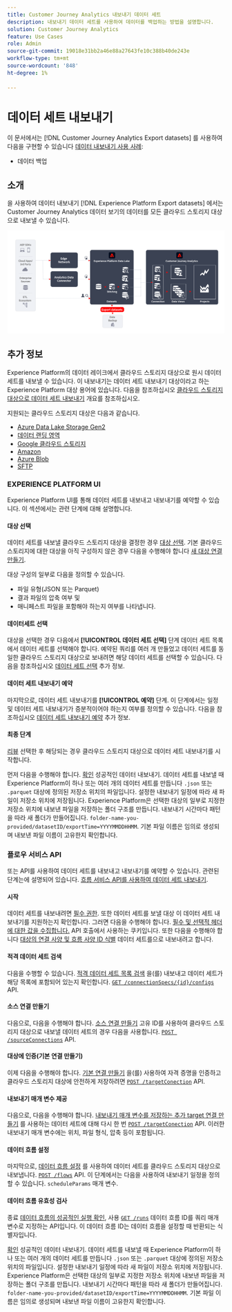 ```yaml
---
title: Customer Journey Analytics 내보내기 데이터 세트
description: 내보내기 데이터 세트를 사용하여 데이터를 백업하는 방법을 설명합니다.
solution: Customer Journey Analytics
feature: Use Cases
role: Admin
source-git-commit: 19018e31bb2a46e88a27643fe10c388b40de243e
workflow-type: tm+mt
source-wordcount: '848'
ht-degree: 1%

---
```



# 데이터 세트 내보내기

이 문서에서는 [!DNL Customer Journey Analytics Export datasets] 를 사용하여 다음을 구현할 수 있습니다 [데이터 내보내기 사용 사례](overview.md):

- 데이터 백업

## 소개

을 사용하여 데이터 내보내기 [!DNL Experience Platform Export datasets] 에서는 Customer Journey Analytics 데이터 보기의 데이터를 모든 클라우드 스토리지 대상으로 내보낼 수 있습니다.

![BI 확장](../assets/export-datasets.svg)

## 추가 정보

Experience Platform의 데이터 레이크에서 클라우드 스토리지 대상으로 원시 데이터 세트를 내보낼 수 있습니다. 이 내보내기는 데이터 세트 내보내기 대상이라고 하는 Experience Platform 대상 용어에 있습니다. 다음을 참조하십시오 [클라우드 스토리지 대상으로 데이터 세트 내보내기](https://experienceleague.adobe.com/en/docs/experience-platform/destinations/ui/activate/export-datasets) 개요를 참조하십시오.

지원되는 클라우드 스토리지 대상은 다음과 같습니다.

- [Azure Data Lake Storage Gen2](https://experienceleague.adobe.com/en/docs/experience-platform/destinations/catalog/cloud-storage/adls-gen2)
- [데이터 랜딩 영역](https://experienceleague.adobe.com/en/docs/experience-platform/destinations/catalog/cloud-storage/data-landing-zone)
- [Google 클라우드 스토리지](https://experienceleague.adobe.com/en/docs/experience-platform/destinations/catalog/cloud-storage/google-cloud-storage)
- [Amazon](https://experienceleague.adobe.com/en/docs/experience-platform/destinations/catalog/cloud-storage/amazon-s3#changelog)
- [Azure Blob](https://experienceleague.adobe.com/en/docs/experience-platform/destinations/catalog/cloud-storage/azure-blob#changelog)
- [SFTP](https://experienceleague.adobe.com/en/docs/experience-platform/destinations/catalog/cloud-storage/sftp#changelog)


### EXPERIENCE PLATFORM UI

Experience Platform UI를 통해 데이터 세트를 내보내고 내보내기를 예약할 수 있습니다. 이 섹션에서는 관련 단계에 대해 설명합니다.

#### 대상 선택

데이터 세트를 내보낼 클라우드 스토리지 대상을 결정한 경우 [대상 선택](https://experienceleague.adobe.com/en/docs/experience-platform/destinations/ui/activate/export-datasets#select-destination). 기본 클라우드 스토리지에 대한 대상을 아직 구성하지 않은 경우 다음을 수행해야 합니다 [새 대상 연결 만들기](https://experienceleague.adobe.com/en/docs/experience-platform/destinations/ui/connect-destination).

대상 구성의 일부로 다음을 정의할 수 있습니다.

- 파일 유형(JSON 또는 Parquet)
- 결과 파일의 압축 여부 및
- 매니페스트 파일을 포함해야 하는지 여부를 나타냅니다.


#### 데이터세트 선택

대상을 선택한 경우 다음에서 **[!UICONTROL 데이터 세트 선택]** 단계 데이터 세트 목록에서 데이터 세트를 선택해야 합니다. 예약된 쿼리를 여러 개 만들었고 데이터 세트를 동일한 클라우드 스토리지 대상으로 보내려면 해당 데이터 세트를 선택할 수 있습니다. 다음을 참조하십시오 [데이터 세트 선택](https://experienceleague.adobe.com/en/docs/experience-platform/destinations/ui/activate/export-datasets#select-datasets) 추가 정보.

#### 데이터 세트 내보내기 예약

마지막으로, 데이터 세트 내보내기를 **[!UICONTROL 예약]** 단계. 이 단계에서는 일정 및 데이터 세트 내보내기가 증분적이어야 하는지 여부를 정의할 수 있습니다. 다음을 참조하십시오 [데이터 세트 내보내기 예약](https://experienceleague.adobe.com/en/docs/experience-platform/destinations/ui/activate/export-datasets#scheduling) 추가 정보.


#### 최종 단계

[리뷰](https://experienceleague.adobe.com/en/docs/experience-platform/destinations/ui/activate/export-datasets#review) 선택한 후 해당되는 경우 클라우드 스토리지 대상으로 데이터 세트 내보내기를 시작합니다.

먼저 다음을 수행해야 합니다. [확인](https://experienceleague.adobe.com/en/docs/experience-platform/destinations/ui/activate/export-datasets#verify) 성공적인 데이터 내보내기. 데이터 세트를 내보낼 때 Experience Platform이 하나 또는 여러 개의 데이터 세트를 만듭니다 `.json` 또는 `.parquet` 대상에 정의된 저장소 위치의 파일입니다. 설정한 내보내기 일정에 따라 새 파일이 저장소 위치에 저장됩니다. Experience Platform은 선택한 대상의 일부로 지정한 저장소 위치에 내보낸 파일을 저장하는 폴더 구조를 만듭니다. 내보내기 시간마다 패턴을 따라 새 폴더가 만들어집니다. `folder-name-you-provided/datasetID/exportTime=YYYYMMDDHHMM`. 기본 파일 이름은 임의로 생성되며 내보낸 파일 이름이 고유한지 확인합니다.

### 플로우 서비스 API

또는 API를 사용하여 데이터 세트를 내보내고 내보내기를 예약할 수 있습니다. 관련된 단계는에 설명되어 있습니다. [흐름 서비스 API를 사용하여 데이터 세트 내보내기](https://experienceleague.adobe.com/en/docs/experience-platform/destinations/api/export-datasets).

#### 시작

데이터 세트를 내보내려면 [필수 권한](https://experienceleague.adobe.com/en/docs/experience-platform/destinations/api/export-datasets#permissions). 또한 데이터 세트를 보낼 대상 이 데이터 세트 내보내기를 지원하는지 확인합니다. 그러면 다음을 수행해야 합니다. [필수 및 선택적 헤더에 대한 값을 수집합니다.](https://experienceleague.adobe.com/en/docs/experience-platform/destinations/api/export-datasets#gather-values-headers) API 호출에서 사용하는 쿠키입니다. 또한 다음을 수행해야 합니다 [대상의 연결 사양 및 흐름 사양 ID 식별](https://experienceleague.adobe.com/en/docs/experience-platform/destinations/api/export-datasets#gather-connection-spec-flow-spec) 데이터 세트를으로 내보내려고 합니다.

#### 적격 데이터 세트 검색

다음을 수행할 수 있습니다. [적격 데이터 세트 목록 검색](https://experienceleague.adobe.com/en/docs/experience-platform/destinations/api/export-datasets#retrieve-list-of-available-datasets) 을(를) 내보내고 데이터 세트가 해당 목록에 포함되어 있는지 확인합니다. [`GET /connectionSpecs/{id}/configs`](https://developer.adobe.com/experience-platform-apis/references/destinations/#tag/Configurations/operation/getDatasets) API.


#### 소스 연결 만들기

다음으로, 다음을 수행해야 합니다. [소스 연결 만들기](https://experienceleague.adobe.com/en/docs/experience-platform/destinations/api/export-datasets#create-source-connection) 고유 ID를 사용하여 클라우드 스토리지 대상으로 내보낼 데이터 세트의 경우 다음을 사용합니다. [`POST /sourceConnections`](https://developer.adobe.com/experience-platform-apis/references/destinations/#tag/Source-connections/operation/postSourceConnection) API.

#### 대상에 인증(기본 연결 만들기)

이제 다음을 수행해야 합니다. [기본 연결 만들기](https://experienceleague.adobe.com/en/docs/experience-platform/destinations/api/export-datasets#create-base-connection) 을(를) 사용하여 자격 증명을 인증하고 클라우드 스토리지 대상에 안전하게 저장하려면 [`POST /targetConection`](https://developer.adobe.com/experience-platform-apis/references/destinations/#tag/Target-connections/operation/postTargetConnection) API.


#### 내보내기 매개 변수 제공

다음으로, 다음을 수행해야 합니다. [내보내기 매개 변수를 저장하는 추가 target 연결 만들기](https://experienceleague.adobe.com/en/docs/experience-platform/destinations/api/export-datasets#create-target-connection) 를 사용하는 데이터 세트에 대해 다시 한 번 [`POST /targetConection`](https://developer.adobe.com/experience-platform-apis/references/destinations/#tag/Target-connections/operation/postTargetConnection) API. 이러한 내보내기 매개 변수에는 위치, 파일 형식, 압축 등이 포함됩니다.

#### 데이터 흐름 설정

마지막으로, [데이터 흐름 설정](https://experienceleague.adobe.com/en/docs/experience-platform/destinations/api/export-datasets#create-dataflow) 를 사용하여 데이터 세트를 클라우드 스토리지 대상으로 내보냅니다. [`POST /flows`](https://developer.adobe.com/experience-platform-apis/references/destinations/#tag/Dataflows/operation/postFlow) API. 이 단계에서는 다음을 사용하여 내보내기 일정을 정의할 수 있습니다. `scheduleParams` 매개 변수.

#### 데이터 흐름 유효성 검사

종료 [데이터 흐름의 성공적인 실행 확인](https://experienceleague.adobe.com/en/docs/experience-platform/destinations/api/export-datasets#get-dataflow-runs), 사용 [`GET /runs`](https://developer.adobe.com/experience-platform-apis/references/destinations/#tag/Dataflow-runs/operation/getFlowRuns) 데이터 흐름 ID를 쿼리 매개 변수로 지정하는 API입니다. 이 데이터 흐름 ID는 데이터 흐름을 설정할 때 반환되는 식별자입니다.

[확인](https://experienceleague.adobe.com/en/docs/experience-platform/destinations/ui/activate/export-datasets#verify) 성공적인 데이터 내보내기. 데이터 세트를 내보낼 때 Experience Platform이 하나 또는 여러 개의 데이터 세트를 만듭니다 `.json` 또는 `.parquet` 대상에 정의된 저장소 위치의 파일입니다. 설정한 내보내기 일정에 따라 새 파일이 저장소 위치에 저장됩니다. Experience Platform은 선택한 대상의 일부로 지정한 저장소 위치에 내보낸 파일을 저장하는 폴더 구조를 만듭니다. 내보내기 시간마다 패턴을 따라 새 폴더가 만들어집니다. `folder-name-you-provided/datasetID/exportTime=YYYYMMDDHHMM`. 기본 파일 이름은 임의로 생성되며 내보낸 파일 이름이 고유한지 확인합니다.

